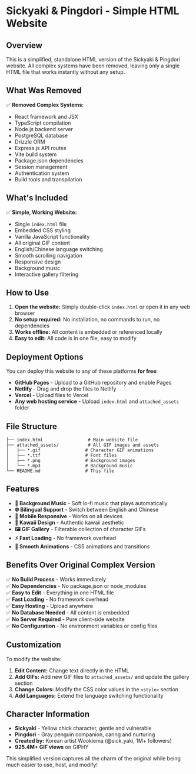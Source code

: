 # Sickyaki & Pingdori - Simple HTML Website

## Overview

This is a simplified, standalone HTML version of the Sickyaki & Pingdori website. All complex systems have been removed, leaving only a single HTML file that works instantly without any setup.

## What Was Removed

✅ **Removed Complex Systems:**
- React framework and JSX
- TypeScript compilation
- Node.js backend server
- PostgreSQL database
- Drizzle ORM
- Express.js API routes
- Vite build system
- Package.json dependencies
- Session management
- Authentication system
- Build tools and transpilation

## What's Included

✅ **Simple, Working Website:**
- Single `index.html` file
- Embedded CSS styling
- Vanilla JavaScript functionality
- All original GIF content
- English/Chinese language switching
- Smooth scrolling navigation
- Responsive design
- Background music
- Interactive gallery filtering

## How to Use

1. **Open the website:** Simply double-click `index.html` or open it in any web browser
2. **No setup required:** No installation, no commands to run, no dependencies
3. **Works offline:** All content is embedded or referenced locally
4. **Easy to edit:** All code is in one file, easy to modify

## Deployment Options

You can deploy this website to any of these platforms **for free**:

- **GitHub Pages** - Upload to a GitHub repository and enable Pages
- **Netlify** - Drag and drop the files to Netlify
- **Vercel** - Upload files to Vercel
- **Any web hosting service** - Upload `index.html` and `attached_assets` folder

## File Structure

```
├── index.html                 # Main website file
├── attached_assets/           # All GIF images and assets
│   ├── *.gif                 # Character GIF animations
│   ├── *.ttf                 # Font files
│   ├── *.png                 # Background images
│   └── *.mp3                 # Background music
└── README.md                 # This file
```

## Features

- **🎵 Background Music** - Soft lo-fi music that plays automatically
- **🌐 Bilingual Support** - Switch between English and Chinese
- **📱 Mobile Responsive** - Works on all devices
- **🎨 Kawaii Design** - Authentic kawaii aesthetic
- **🖼️ GIF Gallery** - Filterable collection of character GIFs
- **⚡ Fast Loading** - No framework overhead
- **🔄 Smooth Animations** - CSS animations and transitions

## Benefits Over Original Complex Version

✅ **No Build Process** - Works immediately  
✅ **No Dependencies** - No package.json or node_modules  
✅ **Easy to Edit** - Everything in one HTML file  
✅ **Fast Loading** - No framework overhead  
✅ **Easy Hosting** - Upload anywhere  
✅ **No Database Needed** - All content is embedded  
✅ **No Server Required** - Pure client-side website  
✅ **No Configuration** - No environment variables or config files  

## Customization

To modify the website:

1. **Edit Content:** Change text directly in the HTML
2. **Add GIFs:** Add new GIF files to `attached_assets/` and update the gallery section
3. **Change Colors:** Modify the CSS color values in the `<style>` section
4. **Add Languages:** Extend the language switching functionality

## Character Information

- **Sickyaki** - Yellow chick character, gentle and vulnerable
- **Pingdori** - Gray penguin companion, caring and nurturing
- **Created by:** Korean artist Wookiema (@sick_yaki, 1M+ followers)
- **925.4M+ GIF views** on GIPHY

This simplified version captures all the charm of the original while being much easier to use, host, and modify!